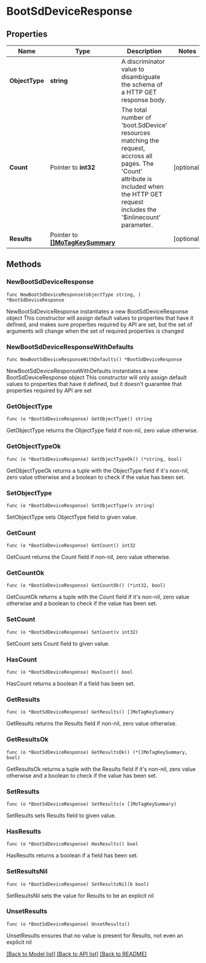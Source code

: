 # BootSdDeviceResponse

## Properties

Name | Type | Description | Notes
------------ | ------------- | ------------- | -------------
**ObjectType** | **string** | A discriminator value to disambiguate the schema of a HTTP GET response body. | 
**Count** | Pointer to **int32** | The total number of &#39;boot.SdDevice&#39; resources matching the request, accross all pages. The &#39;Count&#39; attribute is included when the HTTP GET request includes the &#39;$inlinecount&#39; parameter. | [optional] 
**Results** | Pointer to [**[]MoTagKeySummary**](MoTagKeySummary.md) |  | [optional] 

## Methods

### NewBootSdDeviceResponse

`func NewBootSdDeviceResponse(objectType string, ) *BootSdDeviceResponse`

NewBootSdDeviceResponse instantiates a new BootSdDeviceResponse object
This constructor will assign default values to properties that have it defined,
and makes sure properties required by API are set, but the set of arguments
will change when the set of required properties is changed

### NewBootSdDeviceResponseWithDefaults

`func NewBootSdDeviceResponseWithDefaults() *BootSdDeviceResponse`

NewBootSdDeviceResponseWithDefaults instantiates a new BootSdDeviceResponse object
This constructor will only assign default values to properties that have it defined,
but it doesn't guarantee that properties required by API are set

### GetObjectType

`func (o *BootSdDeviceResponse) GetObjectType() string`

GetObjectType returns the ObjectType field if non-nil, zero value otherwise.

### GetObjectTypeOk

`func (o *BootSdDeviceResponse) GetObjectTypeOk() (*string, bool)`

GetObjectTypeOk returns a tuple with the ObjectType field if it's non-nil, zero value otherwise
and a boolean to check if the value has been set.

### SetObjectType

`func (o *BootSdDeviceResponse) SetObjectType(v string)`

SetObjectType sets ObjectType field to given value.


### GetCount

`func (o *BootSdDeviceResponse) GetCount() int32`

GetCount returns the Count field if non-nil, zero value otherwise.

### GetCountOk

`func (o *BootSdDeviceResponse) GetCountOk() (*int32, bool)`

GetCountOk returns a tuple with the Count field if it's non-nil, zero value otherwise
and a boolean to check if the value has been set.

### SetCount

`func (o *BootSdDeviceResponse) SetCount(v int32)`

SetCount sets Count field to given value.

### HasCount

`func (o *BootSdDeviceResponse) HasCount() bool`

HasCount returns a boolean if a field has been set.

### GetResults

`func (o *BootSdDeviceResponse) GetResults() []MoTagKeySummary`

GetResults returns the Results field if non-nil, zero value otherwise.

### GetResultsOk

`func (o *BootSdDeviceResponse) GetResultsOk() (*[]MoTagKeySummary, bool)`

GetResultsOk returns a tuple with the Results field if it's non-nil, zero value otherwise
and a boolean to check if the value has been set.

### SetResults

`func (o *BootSdDeviceResponse) SetResults(v []MoTagKeySummary)`

SetResults sets Results field to given value.

### HasResults

`func (o *BootSdDeviceResponse) HasResults() bool`

HasResults returns a boolean if a field has been set.

### SetResultsNil

`func (o *BootSdDeviceResponse) SetResultsNil(b bool)`

 SetResultsNil sets the value for Results to be an explicit nil

### UnsetResults
`func (o *BootSdDeviceResponse) UnsetResults()`

UnsetResults ensures that no value is present for Results, not even an explicit nil

[[Back to Model list]](../README.md#documentation-for-models) [[Back to API list]](../README.md#documentation-for-api-endpoints) [[Back to README]](../README.md)


